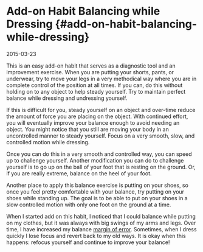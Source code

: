 # Add-on Habit Balancing while Dressing {#add-on-habit-balancing-while-dressing}

2015-03-23

This is an easy add-on habit that serves as a diagnostic tool and an
improvement exercise. When you are putting your shorts, pants, or
underwear, try to move your legs in a very methodical way where you
are in complete control of the position at all times. If you can, do
this without holding on to any object to help steady yourself. Try to
maintain perfect balance while dressing and undressing yourself.

If this is difficult for you, steady yourself on an object and
over-time reduce the amount of force you are placing on the
object. With continued effort, you will eventually improve your
balance enough to avoid needing an object. You might notice that you
still are moving your body in an uncontrolled manner to steady
yourself. Focus on a very smooth, slow, and controlled motion while
dressing.

Once you can do this in a very smooth and controlled way, you can
speed up to challenge yourself. Another modification you can do to
challenge yourself is to go up on the ball of your foot that is
resting on the ground. Or, if you are really extreme, balance on the
heel of your foot.

Another place to apply this balance exercise is putting on your shoes,
so once you feel pretty comfortable with your balance, try putting on
your shoes while standing up. The goal is to be able to put on your
shoes in a slow controlled motion with only one foot on the ground at
a time.

When I started add on this habit, I noticed that I could balance while
putting on my clothes, but it was always with big swings of my arms
and legs. Over time, I have increased my balance [margin of
error](#increase-your-margin-of-error).  Sometimes, when I dress
quickly I lose focus and revert back to my old ways. It is okay when
this happens: refocus yourself and continue to improve your balance!
